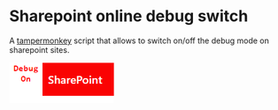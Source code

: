 # Sharepoint online debug switch

A [tampermonkey](https://www.tampermonkey.net/) script that allows to switch on/off the debug mode on sharepoint sites.

![](/Screenshot.png)
